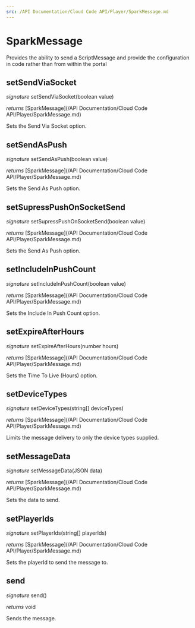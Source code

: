 ```yaml
---
src: /API Documentation/Cloud Code API/Player/SparkMessage.md
---
```


# SparkMessage

Provides the ability to send a ScriptMessage and provide the configuration in code rather than from within the portal 


## setSendViaSocket
_signature_ setSendViaSocket(boolean value)</p>
_returns_ [SparkMessage](/API Documentation/Cloud Code API/Player/SparkMessage.md)</p>

Sets the Send Via Socket option.

## setSendAsPush
_signature_ setSendAsPush(boolean value)</p>
_returns_ [SparkMessage](/API Documentation/Cloud Code API/Player/SparkMessage.md)</p>

Sets the Send As Push option.

## setSupressPushOnSocketSend
_signature_ setSupressPushOnSocketSend(boolean value)</p>
_returns_ [SparkMessage](/API Documentation/Cloud Code API/Player/SparkMessage.md)</p>

Sets the Send As Push option.

## setIncludeInPushCount
_signature_ setIncludeInPushCount(boolean value)</p>
_returns_ [SparkMessage](/API Documentation/Cloud Code API/Player/SparkMessage.md)</p>

Sets the Include In Push Count option.

## setExpireAfterHours
_signature_ setExpireAfterHours(number hours)</p>
_returns_ [SparkMessage](/API Documentation/Cloud Code API/Player/SparkMessage.md)</p>

Sets the Time To Live (Hours) option.

## setDeviceTypes
_signature_ setDeviceTypes(string[] deviceTypes)</p>
_returns_ [SparkMessage](/API Documentation/Cloud Code API/Player/SparkMessage.md)</p>

Limits the message delivery to only the device types supplied.

## setMessageData
_signature_ setMessageData(JSON data)</p>
_returns_ [SparkMessage](/API Documentation/Cloud Code API/Player/SparkMessage.md)</p>

Sets the data to send.

## setPlayerIds
_signature_ setPlayerIds(string[] playerIds)</p>
_returns_ [SparkMessage](/API Documentation/Cloud Code API/Player/SparkMessage.md)</p>

Sets the playerId to send the message to.

## send
_signature_ send()</p>
_returns_ void</p>

Sends the message.

